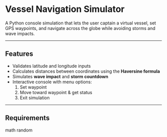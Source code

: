 # Vessel Navigation Simulator

A Python console simulation that lets the user captain a virtual vessel, set GPS waypoints, and navigate across the globe while avoiding storms and wave impacts.

---

## Features
- Validates latitude and longitude inputs
- Calculates distances between coordinates using the **Haversine formula**
- Simulates **wave impact** and **storm countdown**
- Interactive console with menu options:
  1. Set waypoint  
  2. Move toward waypoint & get status  
  3. Exit simulation  

---

## Requirements
math
random
